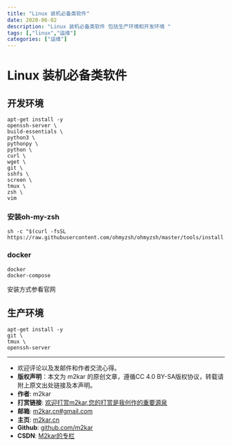```yaml
---
title: "Linux 装机必备类软件"
date: 2020-06-02
description: "Linux 装机必备类软件 包括生产环境和开发环境 "
tags: [,"linux","运维"]
categories: ["运维"]
---
```


# Linux 装机必备类软件

## 开发环境

```
apt-get install -y
openssh-server \
build-essentials \
python3 \
pythonpy \
python \
curl \
wget \
git \
sshfs \
screen \
tmux \
zsh \
vim 
```

### 安装oh-my-zsh

```
sh -c "$(curl -fsSL https://raw.githubusercontent.com/ohmyzsh/ohmyzsh/master/tools/install.sh)"
```

### docker

```
docker
docker-compose
```
安装方式参看官网

## 生产环境

```
apt-get install -y
git \
tmux \
openssh-server
```
-------

- 欢迎评论以及发邮件和作者交流心得。
- **版权声明**：本文为 m2kar 的原创文章，遵循CC 4.0 BY-SA版权协议，转载请附上原文出处链接及本声明。
- **作者**: m2kar
- **打赏链接**: [欢迎打赏m2kar,您的打赏是我创作的重要源泉](http://m2kar-cn.mikecrm.com/wy97haW)
- **邮箱**: [m2kar.cn#gmail.com](mailto:m2kar.cn@gmail.com)
- **主页**: [m2kar.cn](https://m2kar.cn)
- **Github**: [github.com/m2kar](https://github.com/m2kar)
- **CSDN**: [M2kar的专栏](https://m2kar.blog.csdn.net)
